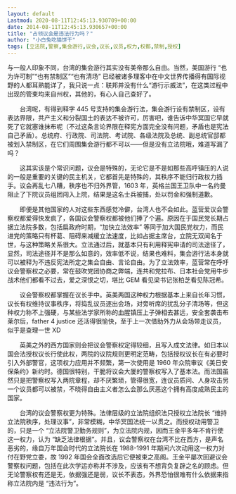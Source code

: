```yaml
---
layout: default
Lastmod: 2020-08-11T12:45:13.930709+00:00
date: 2014-08-11T12:45:13.930657+00:00
title: "占领议会是违法行为吗？"
author: "小白兔吃猫饼干"
tags: [立法院,警察,集会游行,议会,议长,议员,权力,权都,禁制,授权]
---
```


与一般人印象不同，台湾的集会游行其实没有美帝那么自由。当然，美国游行 “也为许可制”“也有禁制区”“也有清场” 已经被诸多理客中在中文世界传播得有国际视野的人都耳熟能详了，我只说一点：联邦并没有什么“游行示威法”，在这类过程中出现的管束均来自州权，其他的，有心人自己查好了。

　　台湾呢，有得到释字 445 号支持的集会游行法，集会游行设有禁制区，设有表达界限，共产主义和分裂国土的表达不被许可，厉害吧，谁告诉中华冥国它早就死了它就塞谁抹布呢（不过这条言论界限在释宪方面完全没有问题，矛盾也是宪法自己矛盾）。总统府、行政院、司法院、考试院、各级法院及总统、副总统官邸都被划入禁制区，在它们周围集会游行都不可以——但是没有立法院哦，难道写漏了吗？

　　这其实该是个常识问题，议会是特殊的，无论它是不是如那些高呼镇压的人说的一般是重要的关键的民主机关，它都首先是特殊的，其秩序不能归行政权力插手。议会再乱七八糟，秩序也不归外界管，1603 年，英格兰国王卫队中一名约曼阻止了下院议员组团闯入上院，结果是这名士兵被捕，处以罚金和强制道歉。

　　即便是其他国家的人对这些东西感觉冷僻，台湾人也不会如此。蓝营爱议会警察权都爱得快发疯了，各国议会警察权都被他们捧了个遍。原因在于国民党长期占据立法院多数，包括扁政府时期，“加快立法效率” 等同于加大国民党权力，而民进党的策略只有杯葛、阻碍来减缓立法速度，比如占据主席台，立院无双闻名于世，与这种策略关系很大。立法通过后，就基本只有利用释宪申请的司法途径了，显然，司法途径并不是那么如意的，效率低不说，结果也难料，集会游行法本身就可以被释为不违反宪法所定之集会自由、言论自由。为了立法效率，蓝营常在呼吁议会警察权之必要，常在鼓吹党团协商之弊端，连共和党拉布、日本社会党用牛步战术他们都看不过去，爱之深恨之切，堪比 GEM 看见梁书记张柏芝看见陈冠希。

　　议会警察权都掌握在议长手中。英美两国这种权力根据基本上来自长年习惯，议长有权维持议事秩序，将捣乱议员逐出会场，对旁听席的扰乱分子清场等，但这种权力称不上强硬，与某些法学家所称的血腥镇压上子弹相去甚远，安全套袭击布莱尔后，father 4 justice 还活得很愉快，至于上一次借助外力从会场带走议员，似乎是查理一世 XD

　　英美之外的西方国家则会把议会警察权定得较细，且写入成文法律。如日本以国会法授权议长行使此权，两院的议院规则更明定范畴，包括授权议长在有必要时引入外部警官，这项权力应用并不频繁，第一次使用是 1960 年众院审议《美日安保条约》新约时。德国很特别，干脆将议会大厦的警察权写入了基本法。而法国虽然只是把警察权写入两院章程，却不厌繁琐，管得很宽，连议员质问、人身攻击另一个议员都可以被禁，不晓得自由主义者怎么会那么厌恶这个拥有高度成熟民主的国家。

　　台湾的议会警察权更为特殊。法律层级的立法院组织法只授权立法院长 “维持立法院秩序，处理议事”，非常模糊，中华冥国法统一以贯之。而授权动用警卫的，只是一个 “立法院警卫勤务规则”，为立法院内规，因而王金平多年不肯行使这一权力，认为 “缺乏法律根据”。并且，议会警察权在台湾不比在西方，是声名恶劣的，缘自万年国会时代的立法院长在 1988-1991 年期间六次动用这一权力对付在野党立委，故 1992 年国会全面改选后它便被束之高阁。王金平屡次回避议会警察权问题，包括在此次学运亦称并不涉及，应该有不想背负复辟之名的顾虑。但无论警察权有还是无，依据强还是弱，议长不表态，外界恐怕很难有什么依据来指称立法院内是 “违法行为”。

